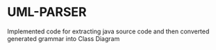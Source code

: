 # UML-PARSER
Implemented code for extracting java source code and then converted generated grammar into Class Diagram
